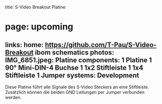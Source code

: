 title: S-Video Breakout Platine
# page: upcoming
links:
    home: https://github.com/T-Pau/S-Video-Breakout
    ibom
    schematics
photos:
    IMG_6851.jpeg: Platine
components:
    1 Platine
    1 90° Mini-DIN-4 Buchse
    1 1x2 Stiftleiste
    1 1x4 Stiftleiste
    1 Jumper
systems:
    Development
---
Diese Platine führt alle Signale des S-Video Steckers an eine Stiftleiste. Zusätzlich können die beiden GND Leitungen per Jumper verbunden werden.
